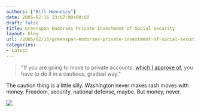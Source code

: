```yaml
---
authors: ["Bill Hennessy"]
date: 2005-02-16 23:07:00+00:00
draft: false
title: Greenspan Endorses Private Investment of Social Security
layout: blog
url: /2005/02/16/greenspan-endorses-private-investment-of-social-security/
categories:
- Latest
---
```


> 

> 
> "If you are going to move to private accounts, [which I approve of](https://apnews.myway.com/article/20050216/D889OQT01.html), you have to do it in a cautious, gradual way."
> 
> 




The caution thing is a little silly. Washington never makes rash moves with money. Freedom, security, national defense, maybe. But money, never. 

![](https://blog.billhennessy.com/aggbug.aspx?PostID=1106)

